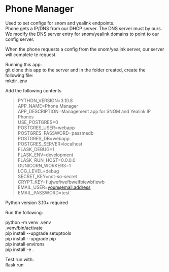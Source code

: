 # Phone Manager

Used to set configs for snom and yealink endpoints.  
Phone gets a IP/DNS from our DHCP server. The DNS server must by ours.  
We modify the DNS server entry for snom/yealink domains to point to our config server.  

When the phone requests a config from the snom/yealink server, our server will complete te request.  

Running this app:  
git clone this app to the server and in the folder created, create the following file:  
mkdir .env  

Add the following contents
>PYTHON_VERSION=3.10.8  
APP_NAME=Phone Manager  
APP_DESCRIPTION=Management app for SNOM and Yealink IP Phones  
USE_POSTGRES=0  
POSTGRES_USER=webapp  
POSTGRES_PASSWORD=passmedb  
POSTGRES_DB=webapp  
POSTGRES_SERVER=localhost  
FLASK_DEBUG=1  
FLASK_ENV=development  
FLASK_RUN_HOST=0.0.0.0  
GUNICORN_WORKERS=1  
LOG_LEVEL=debug  
SECRET_KEY=not-so-secret  
CRYPT_KEY=fiujwefiwefbweifbiewbfiewb  
EMAIL_USER=your@email.address  
EMAIL_PASSWORD=test`  

Python version 3.10+ required  

Run the following:  

python -m venv .venv  
.venv/bin/activate  
pip install --upgrade setuptools  
pip install --upgrade pip  
pip install environs  
pip install -e .  

Test run with:  
flask run  
